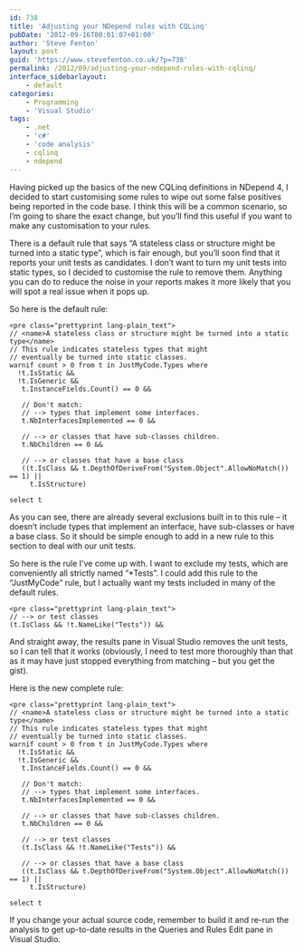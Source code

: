 ```yaml
---
id: 738
title: 'Adjusting your NDepend rules with CQLinq'
pubDate: '2012-09-16T00:01:07+01:00'
author: 'Steve Fenton'
layout: post
guid: 'https://www.stevefenton.co.uk/?p=738'
permalink: /2012/09/adjusting-your-ndepend-rules-with-cqlinq/
interface_sidebarlayout:
    - default
categories:
    - Programming
    - 'Visual Studio'
tags:
    - .net
    - 'c#'
    - 'code analysis'
    - cqlinq
    - ndepend
---
```


Having picked up the basics of the new CQLinq definitions in NDepend 4, I decided to start customising some rules to wipe out some false positives being reported in the code base. I think this will be a common scenario, so I’m going to share the exact change, but you’ll find this useful if you want to make any customisation to your rules.

There is a default rule that says “A stateless class or structure might be turned into a static type”, which is fair enough, but you’ll soon find that it reports your unit tests as candidates. I don’t want to turn my unit tests into static types, so I decided to customise the rule to remove them. Anything you can do to reduce the noise in your reports makes it more likely that you will spot a real issue when it pops up.

So here is the default rule:

```
<pre class="prettyprint lang-plain_text">
// <name>A stateless class or structure might be turned into a static type</name>
// This rule indicates stateless types that might
// eventually be turned into static classes.
warnif count > 0 from t in JustMyCode.Types where
  !t.IsStatic &&                  
  !t.IsGeneric &&
   t.InstanceFields.Count() == 0 &&

   // Don't match:
   // --> types that implement some interfaces.
   t.NbInterfacesImplemented == 0 &&

   // --> or classes that have sub-classes children.                            
   t.NbChildren == 0 &&

   // --> or classes that have a base class
   ((t.IsClass && t.DepthOfDeriveFrom("System.Object".AllowNoMatch()) == 1) ||
     t.IsStructure)
   
select t
```

As you can see, there are already several exclusions built in to this rule – it doesn’t include types that implement an interface, have sub-classes or have a base class. So it should be simple enough to add in a new rule to this section to deal with our unit tests.

So here is the rule I’ve come up with. I want to exclude my tests, which are conveniently all strictly named “\*Tests”. I could add this rule to the “JustMyCode” rule, but I actually want my tests included in many of the default rules.

```
<pre class="prettyprint lang-plain_text">
// --> or test classes
(t.IsClass && !t.NameLike("Tests")) &&
```

And straight away, the results pane in Visual Studio removes the unit tests, so I can tell that it works (obviously, I need to test more thoroughly than that as it may have just stopped everything from matching – but you get the gist).

Here is the new complete rule:

```
<pre class="prettyprint lang-plain_text">
// <name>A stateless class or structure might be turned into a static type</name>
// This rule indicates stateless types that might
// eventually be turned into static classes.
warnif count > 0 from t in JustMyCode.Types where
  !t.IsStatic &&                  
  !t.IsGeneric &&
   t.InstanceFields.Count() == 0 &&

   // Don't match:
   // --> types that implement some interfaces.
   t.NbInterfacesImplemented == 0 &&

   // --> or classes that have sub-classes children.                            
   t.NbChildren == 0 &&

   // --> or test classes
   (t.IsClass && !t.NameLike("Tests")) &&

   // --> or classes that have a base class
   ((t.IsClass && t.DepthOfDeriveFrom("System.Object".AllowNoMatch()) == 1) ||
     t.IsStructure)
   
select t
```

If you change your actual source code, remember to build it and re-run the analysis to get up-to-date results in the Queries and Rules Edit pane in Visual Studio.